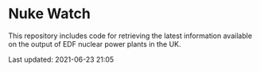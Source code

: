 # Nuke Watch

This repository includes code for retrieving the latest information available on the output of EDF nuclear power plants in the UK.

Last updated: 2021-06-23 21:05
